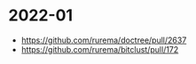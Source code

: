 # 2022-01

- <https://github.com/rurema/doctree/pull/2637>
- <https://github.com/rurema/bitclust/pull/172>
